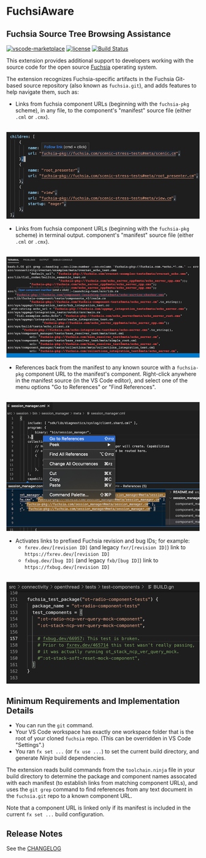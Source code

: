 # FuchsiAware
## Fuchsia Source Tree Browsing Assistance

[![vscode-marketplace](https://img.shields.io/vscode-marketplace/d/RichKadel.fuchsiaware.svg)](https://marketplace.visualstudio.com/items?itemName=RichKadel.fuchsiaware)
[![license](https://img.shields.io/badge/license-Apache2.0-blue.svg)](https://github.com/google/fuchsiaware/blob/main/LICENSE)
[![Build Status](https://dev.azure.com/vscode-fuchsiaware/FuchsiAware/_apis/build/status/google.fuchsiaware?branchName=main)](https://dev.azure.com/vscode-fuchsiaware/FuchsiAware/_build/latest?definitionId=1&branchName=main)

This extension provides additional support to developers working with the source code for the
open source [Fuchsia](https://fuchsia.dev) operating system.

The extension recognizes Fuchsia-specific artifacts in the Fuchsia Git-based source repository
(also known as `fuchsia.git`), and adds features to help navigate them, such as:

* Links from fuchsia component URLs (beginning with the `fuchsia-pkg` scheme), in any file, to the
  component's "manifest" source file (either `.cml` or `.cmx`).

&emsp;&emsp;&emsp;![document-links](images/document-links.png)

* Links from fuchsia component URLs (beginning with the `fuchsia-pkg` scheme) in terminal output.
  component's "manifest" source file (either `.cml` or `.cmx`).

&emsp;&emsp;&emsp;![terminal-links](images/terminal-links.png)

* References back from the manifest to any known source with a `fuchsia-pkg` component URL to the
  manifest's component. Right-click anywhere in the manifest source (in the VS Code editor), and
  select one of the menu options "Go to References" or "Find References".

&emsp;&emsp;&emsp;![references](images/references.png)

* Activates links to prefixed Fuchsia revision and bug IDs; for example:
  - `fxrev.dev/[revision ID]` (and legacy `fxr/[revision ID]`) link to `https://fxrev.dev/[revision ID]`
  - `fxbug.dev/[bug ID]` (and legacy `fxb/[bug ID]`) link to `https://fxbug.dev/[revision ID]`

&emsp;&emsp;&emsp;![fxrev-and-fxbug-links](images/fxrev-and-fxbug-links.png)

## Minimum Requirements and Implementation Details

* You can run the `git` command.
* Your VS Code workspace has exactly one workspace folder that is the root of your cloned `fuchsia`
  repo. (This can be overridden in VS Code "Settings".)
* You ran `fx set ...` (or `fx use ...`) to set the current build directory, and generate _Ninja_
  build dependencies.

The extension reads build commands from the `toolchain.ninja` file in your build directory to
determine the package and component names assocated with each manifest (to establish links from
matching component URLs), and uses the `git grep` command to find references from any text document
in the `fuchsia.git` repo to a known component URL.

Note that a component URL is linked only if its manifest is included in the current `fx set ...`
build configuration.

## Release Notes

See the [CHANGELOG](CHANGELOG.md)
